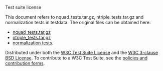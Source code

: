 Test suite license

This document refers to nquad_tests.tar.gz, ntriple_tests.tar.gz and normalization tests in testdata. The original files can be obtained here:

- [nquad_tests.tar.gz](https://w3c.github.io/rdf-tests/nquads/TESTS.tar.gz)
- [ntriple_tests.tar.gz](https://w3c.github.io/rdf-tests/ntriples/TESTS.tar.gz)
- [normalization tests](https://json-ld.github.io/rdf-dataset-canonicalization/).

Distributed under both the [W3C Test Suite License](https://www.w3.org/Consortium/Legal/2008/04-testsuite-license) and the [W3C 3-clause BSD License](https://www.w3.org/Consortium/Legal/2008/03-bsd-license).
To contribute to a W3C Test Suite, see the [policies and contribution forms](href="https://www.w3.org/2004/10/27-testcases").

